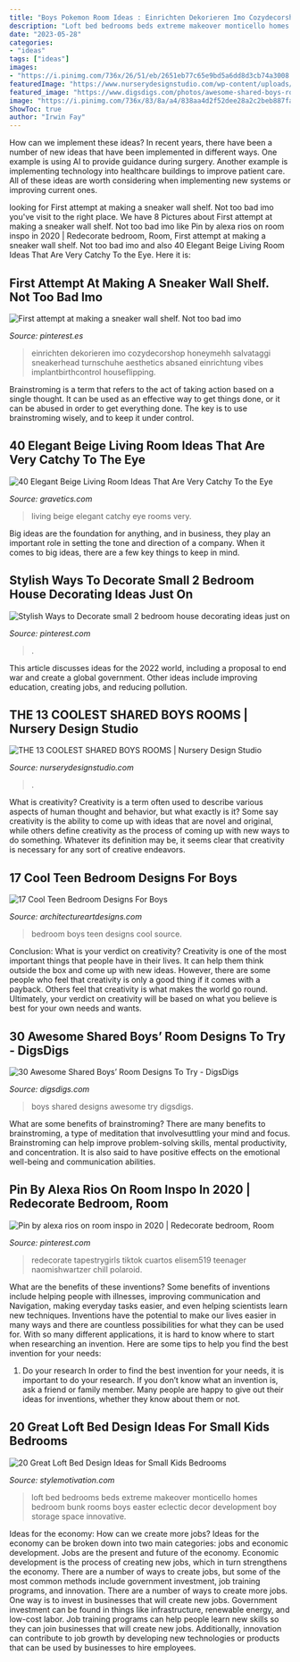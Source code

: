 ```yaml
---
title: "Boys Pokemon Room Ideas : Einrichten Dekorieren Imo Cozydecorshop Honeymehh Salvataggi Sneakerhead Turnschuhe Aesthetics Absaned Einrichtung Vibes Implantbirthcontrol Houseflipping"
description: "Loft bed bedrooms beds extreme makeover monticello homes bedroom bunk rooms boys easter eclectic decor development boy storage space innovative"
date: "2023-05-28"
categories:
- "ideas"
tags: ["ideas"]
images:
- "https://i.pinimg.com/736x/26/51/eb/2651eb77c65e9bd5a6dd8d3cb74a3008.jpg"
featuredImage: "https://www.nurserydesignstudio.com/wp-content/uploads/2020/06/shared-boys-rooms-5.png"
featured_image: "https://www.digsdigs.com/photos/awesome-shared-boys-room-designs-to-try-1.jpg"
image: "https://i.pinimg.com/736x/83/8a/a4/838aa4d2f52dee28a2c2beb887faf13b.jpg"
ShowToc: true
author: "Irwin Fay"
---
```



How can we implement these ideas?
In recent years, there have been a number of new ideas that have been implemented in different ways. One example is using AI to provide guidance during surgery. Another example is implementing technology into healthcare buildings to improve patient care. All of these ideas are worth considering when implementing new systems or improving current ones.

	

		
looking for First attempt at making a sneaker wall shelf. Not too bad imo you've visit to the right place. We have 8 Pictures about First attempt at making a sneaker wall shelf. Not too bad imo like Pin by alexa rios on room inspo in 2020 | Redecorate bedroom, Room, First attempt at making a sneaker wall shelf. Not too bad imo and also 40 Elegant Beige Living Room Ideas That Are Very Catchy To the Eye. Here it is:
		
    
## First Attempt At Making A Sneaker Wall Shelf. Not Too Bad Imo

<img loading=lazy src="https://i.pinimg.com/736x/54/7e/df/547edf7910502e11c4b1b3a37de6793b.jpg" onerror="this.onerror=null;this.src='https://tse4.mm.bing.net/th?id=OIP.J9zOmpIPoZt5Ipl9m5GapAHaOn&amp;pid=15.1';" alt="First attempt at making a sneaker wall shelf. Not too bad imo">

_Source: pinterest.es_

>einrichten dekorieren imo cozydecorshop honeymehh salvataggi sneakerhead turnschuhe aesthetics absaned einrichtung vibes implantbirthcontrol houseflipping. 

	

Brainstroming is a term that refers to the act of taking action based on a single thought. It can be used as an effective way to get things done, or it can be abused in order to get everything done. The key is to use brainstroming wisely, and to keep it under control.

    
## 40 Elegant Beige Living Room Ideas That Are Very Catchy To The Eye

<img loading=lazy src="http://www.gravetics.com/wp-content/uploads/2017/09/Beige-and-brown-living-room-decorating-ideas.jpg" onerror="this.onerror=null;this.src='https://tse1.mm.bing.net/th?id=OIP.s4ExyKjxt7Idm5FKHglWegHaJ4&amp;pid=15.1';" alt="40 Elegant Beige Living Room Ideas That Are Very Catchy To the Eye">

_Source: gravetics.com_

>living beige elegant catchy eye rooms very. 

	

Big ideas are the foundation for anything, and in business, they play an important role in setting the tone and direction of a company. When it comes to big ideas, there are a few key things to keep in mind. 

    
## Stylish Ways To Decorate Small 2 Bedroom House Decorating Ideas Just On

<img loading=lazy src="https://i.pinimg.com/736x/26/51/eb/2651eb77c65e9bd5a6dd8d3cb74a3008.jpg" onerror="this.onerror=null;this.src='https://tse3.mm.bing.net/th?id=OIP.Oui_ddYrSwCECK21Mx6MUQHaJ4&amp;pid=15.1';" alt="Stylish Ways to Decorate small 2 bedroom house decorating ideas just on">

_Source: pinterest.com_

>. 

	

This article discusses ideas for the 2022 world, including a proposal to end war and create a global government. Other ideas include improving education, creating jobs, and reducing pollution.

    
## THE 13 COOLEST SHARED BOYS ROOMS | Nursery Design Studio

<img loading=lazy src="https://www.nurserydesignstudio.com/wp-content/uploads/2020/06/shared-boys-rooms-5.png" onerror="this.onerror=null;this.src='https://tse1.mm.bing.net/th?id=OIP.MG_OOXzLg6e5KgDbiNKuEgHaKX&amp;pid=15.1';" alt="THE 13 COOLEST SHARED BOYS ROOMS | Nursery Design Studio">

_Source: nurserydesignstudio.com_

>. 

	

What is creativity?
Creativity is a term often used to describe various aspects of human thought and behavior, but what exactly is it? Some say creativity is the ability to come up with ideas that are novel and original, while others define creativity as the process of coming up with new ways to do something. Whatever its definition may be, it seems clear that creativity is necessary for any sort of creative endeavors.

    
## 17 Cool Teen Bedroom Designs For Boys

<img loading=lazy src="https://www.architectureartdesigns.com/wp-content/uploads/2015/06/1438.jpg" onerror="this.onerror=null;this.src='https://tse4.mm.bing.net/th?id=OIP.f-YWiIQx2Nnd22JkTeqJowHaFO&amp;pid=15.1';" alt="17 Cool Teen Bedroom Designs For Boys">

_Source: architectureartdesigns.com_

>bedroom boys teen designs cool source. 

	

Conclusion: What is your verdict on creativity?
Creativity is one of the most important things that people have in their lives. It can help them think outside the box and come up with new ideas. However, there are some people who feel that creativity is only a good thing if it comes with a payback. Others feel that creativity is what makes the world go round. Ultimately, your verdict on creativity will be based on what you believe is best for your own needs and wants.

    
## 30 Awesome Shared Boys’ Room Designs To Try - DigsDigs

<img loading=lazy src="https://www.digsdigs.com/photos/awesome-shared-boys-room-designs-to-try-1.jpg" onerror="this.onerror=null;this.src='https://tse4.mm.bing.net/th?id=OIP.0Wlt5tip0y87IpAku2ybzAHaLH&amp;pid=15.1';" alt="30 Awesome Shared Boys’ Room Designs To Try - DigsDigs">

_Source: digsdigs.com_

>boys shared designs awesome try digsdigs. 

	

What are some benefits of brainstroming?
There are many benefits to brainstroming, a type of meditation that involvesuttling your mind and focus. Brainstroming can help improve problem-solving skills, mental productivity, and concentration. It is also said to have positive effects on the emotional well-being and communication abilities.

    
## Pin By Alexa Rios On Room Inspo In 2020 | Redecorate Bedroom, Room

<img loading=lazy src="https://i.pinimg.com/736x/83/8a/a4/838aa4d2f52dee28a2c2beb887faf13b.jpg" onerror="this.onerror=null;this.src='https://tse1.mm.bing.net/th?id=OIP.T9d0tWHFXTBnsXPfgY0xMwHaNp&amp;pid=15.1';" alt="Pin by alexa rios on room inspo in 2020 | Redecorate bedroom, Room">

_Source: pinterest.com_

>redecorate tapestrygirls tiktok cuartos elisem519 teenager naomishwartzer chill polaroid. 

	

What are the benefits of these inventions?
Some benefits of inventions include helping people with illnesses, improving communication and Navigation, making everyday tasks easier, and even helping scientists learn new techniques. Inventions have the potential to make our lives easier in many ways and there are countless possibilities for what they can be used for. With so many different applications, it is hard to know where to start when researching an invention. Here are some tips to help you find the best invention for your needs:
1) Do your research
In order to find the best invention for your needs, it is important to do your research. If you don’t know what an invention is, ask a friend or family member. Many people are happy to give out their ideas for inventions, whether they know about them or not.

    
## 20 Great Loft Bed Design Ideas For Small Kids Bedrooms

<img loading=lazy src="https://www.stylemotivation.com/wp-content/uploads/2014/01/20-Great-Loft-Bed-Design-Ideas-for-Small-Kids-Bedrooms-8.jpg" onerror="this.onerror=null;this.src='https://tse1.mm.bing.net/th?id=OIP.l_I0pKWKVgSpqSdaJgfr9gAAAA&amp;pid=15.1';" alt="20 Great Loft Bed Design Ideas for Small Kids Bedrooms">

_Source: stylemotivation.com_

>loft bed bedrooms beds extreme makeover monticello homes bedroom bunk rooms boys easter eclectic decor development boy storage space innovative. 

	

Ideas for the economy: How can we create more jobs?
Ideas for the economy can be broken down into two main categories: jobs and economic development. Jobs are the present and future of the economy. Economic development is the process of creating new jobs, which in turn strengthens the economy. There are a number of ways to create jobs, but some of the most common methods include government investment, job training programs, and innovation.
There are a number of ways to create more jobs. One way is to invest in businesses that will create new jobs. Government investment can be found in things like infrastructure, renewable energy, and low-cost labor. Job training programs can help people learn new skills so they can join businesses that will create new jobs. Additionally, innovation can contribute to job growth by developing new technologies or products that can be used by businesses to hire employees.

